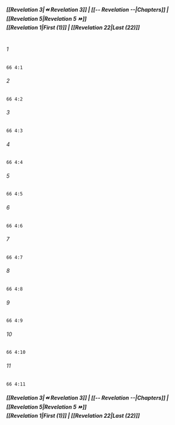 
##### **[[Revelation 3|⏪ Revelation 3]] | [[-- Revelation --|Chapters]] | [[Revelation 5|Revelation 5 ⏩]]**<br>**[[Revelation 1|First (1)]] | [[Revelation 22|Last (22)]]**<br><br>

###### 1
``` verse
66 4:1
```
###### 2
``` verse
66 4:2
```
###### 3
``` verse
66 4:3
```
###### 4
``` verse
66 4:4
```
###### 5
``` verse
66 4:5
```
###### 6
``` verse
66 4:6
```
###### 7
``` verse
66 4:7
```
###### 8
``` verse
66 4:8
```
###### 9
``` verse
66 4:9
```
###### 10
``` verse
66 4:10
```
###### 11
``` verse
66 4:11
```

##### **[[Revelation 3|⏪ Revelation 3]] | [[-- Revelation --|Chapters]] | [[Revelation 5|Revelation 5 ⏩]]**<br>**[[Revelation 1|First (1)]] | [[Revelation 22|Last (22)]]**
